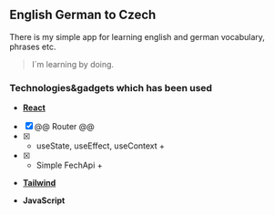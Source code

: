 
## English German to Czech

There is my simple app for learning english and german vocabulary, phrases etc.

>I´m learning by doing.

### Technologies&gadgets which has been used

 * **[React](https://reactjs.org/docs/getting-started.html "React docs")**

 - [x] @@ Router @@
 - [x] + useState, useEffect, useContext +
 - [x] + Simple FechApi +
 * **[Tailwind](https://tailwindcss.com/docs/installation "Tailwind docs")**

 * **JavaScript**
 

